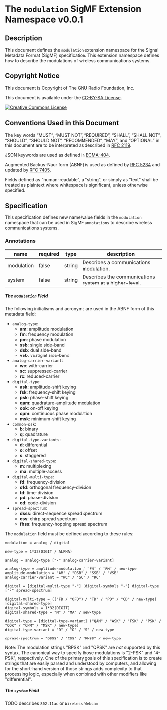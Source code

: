 # The `modulation` SigMF Extension Namespace v0.0.1

## Description

This document defines the `modulation` extension namespace for the Signal
Metadata Format (SigMF) specification. This extension namespace defines how to
describe the modulations of wireless communications systems.

## Copyright Notice

This document is Copyright of The GNU Radio Foundation, Inc.

This document is available under the [CC-BY-SA License](http://creativecommons.org/licenses/by-sa/4.0/).

<a rel="license" href="http://creativecommons.org/licenses/by-sa/4.0/"><img alt="Creative Commons License" style="border-width:0" src="https://i.creativecommons.org/l/by-sa/4.0/88x31.png" /></a>

## Conventions Used in this Document

The key words “MUST”, “MUST NOT”, “REQUIRED”, “SHALL”, “SHALL NOT”, “SHOULD”,
“SHOULD NOT”, “RECOMMENDED”, “MAY”, and “OPTIONAL” in this document are to be
interpreted as described in [RFC 2119](https://tools.ietf.org/html/rfc2119).

JSON keywords are used as defined in [ECMA-404](http://www.ecma-international.org/publications/files/ECMA-ST/ECMA-404.pdf).

Augmented Backus-Naur form (ABNF) is used as defined by [RFC
5234](https://tools.ietf.org/html/rfc5234) and updated by [RFC
7405](https://tools.ietf.org/html/rfc7405).

Fields defined as "human-readable", a "string", or simply as "text" shall be
treated as plaintext where whitespace is significant, unless otherwise
specified.

## Specification

This specification defines new name/value fields in the `modulation` namespace
that can be used in SigMF `annotations` to describe wireless communications
systems.

### Annotations

|name|required|type|description|
|----|--------------|-------|-----------|
|modulation|false|string|Describes a communications modulation.|
|system|false|string|Describes the communications system at a higher-level.|

##### The `modulation` Field

The following initialisms and acronyms are used in the ABNF form of this
metadata field:

* `analog-type`:
    * **am**: amplitude modulation
    * **fm**: frequency modulation
    * **pm**: phase modulation
    * **ssb**: single side-band
    * **dsb**: dual side-band
    * **vsb**: vestigial side-band
* `analog-carrier-variant`:
    * **wc**: with-carrier
    * **sc**: suppressed-carrier
    * **rc**: reduced-carrier
* `digital-type`:
    * **ask**: amplitude-shift keying
    * **fsk**: frequency-shift keying
    * **psk**: phase-shift keying
    * **qam**: quadrature-amplitude modulation
    * **ook**: on-off keying
    * **cpm**: continuous phase modulation
    * **msk**: minimum-shift keying
* `common-psk`:
    * **b**: binary
    * **q**: quadrature
* `digital-type-variants`:
    * **d**: differential
    * **o**: offset
    * **s**: staggered
* `digital-shared-type`:
    * **m**: multiplexing
    * **ma**: multiple-access
* `digital-multi-type`:
    * **fd**: frequency-division
    * **ofd**: orthogonal frequency-division
    * **td**: time-division
    * **pd**: phase-division
    * **cd**: code-division
* `spread-spectrum`:
    * **dsss**: direct-sequence spread spectrum
    * **css**: chirp spread spectrum
    * **fhss**: frequency-hopping spread spectrum

The `modulation` field must be defined according to these rules:

```abnf
modulation = analog / digital

new-type = 1*32(DIGIT / ALPHA)

analog = analog-type ["-" analog-carrier-variant]

analog-type = amplitude-modulation / "FM" / "PM" / new-type
amplitude-modulation = "AM" / "DSB" / "SSB" / "VSB"
analog-carrier-variant = "WC" / "SC" / "RC"

digital = [digital-multi-type "-"] [digital-symbols "-"] digital-type ["-" spread-spectrum]

digital-multi-type = (("FD / "OFD") / "TD" / "PD" / "CD" / new-type) [digital-shared-type]
digital-symbols = 1*32(DIGIT)
digital-shared-type = "M" / "MA" / new-type

digital-type = [digital-type-variant] ("QAM" / "ASK" / "FSK" / "PSK" / "OOK" / "CPM" / "MSK" / new-type)
digital-type-variant = "D" / "O" / "S" / new-type

spread-spectrum = "DSSS" / "CSS" / "FHSS" / new-type
```

Note: The modulation strings "BPSK" and "QPSK" are _not_ supported by this
syntax. The canonical way to specify those modulations is "2-PSK" and "4-PSK",
respectively. One of the primary goals of this specification is to create
strings that are easily parsed and understood by computers, and allowing for
the short-hand version of those strings adds complexity to that processing
logic, especially when combined with other modifiers like "differential".

##### The `system` Field

TODO 
describes `802.11ac` or `Wireless Webcam`
